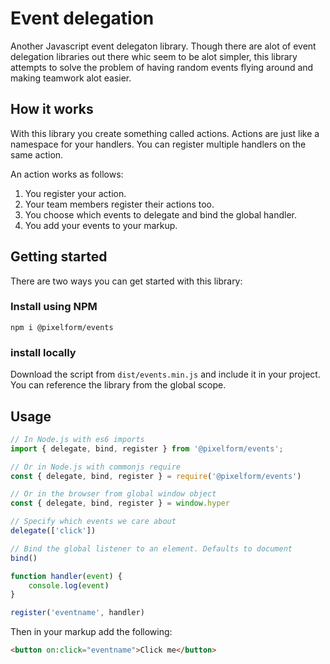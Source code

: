 # Event delegation
Another Javascript event delegaton library.
Though there are alot of event delegation libraries out there whic seem to be alot simpler,
this library attempts to solve the problem of having random events flying around and making
teamwork alot easier.

## How it works
With this library you create something called actions. Actions are just like
a namespace for your handlers. You can register multiple handlers on the same action.

An action works as follows:
1. You register your action.
2. Your team members register their actions too.
3. You choose which events to delegate and bind the global handler.
4. You add your events to your markup.

## Getting started
There are two ways you can get started with this library:

### Install using NPM
```
npm i @pixelform/events
```
### install locally
Download the script from `dist/events.min.js` and include it in your project.
You can reference the library from the global scope.

## Usage

```javascript
// In Node.js with es6 imports
import { delegate, bind, register } from '@pixelform/events';

// Or in Node.js with commonjs require
const { delegate, bind, register } = require('@pixelform/events')

// Or in the browser from global window object
const { delegate, bind, register } = window.hyper

// Specify which events we care about
delegate(['click'])

// Bind the global listener to an element. Defaults to document
bind()

function handler(event) {
    console.log(event)
}

register('eventname', handler)
```

Then in your markup add the following:
```html
<button on:click="eventname">Click me</button>
```
